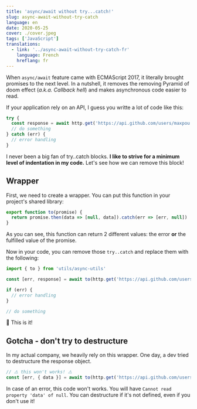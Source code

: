 ```yaml
---
title: 'async/await without try...catch!'
slug: async-await-without-try-catch
language: en
date: 2020-05-25
cover: ./cover.jpeg
tags: ['JavaScript']
translations:
  - link: '../async-await-without-try-catch-fr'
    language: French
    hreflang: fr
---
```


When `async/await` feature came with ECMAScript 2017, it literally brought promises to the next
level. In a nutshell, it removes the removing Pyramid of doom effect (_a.k.a. Callback hell_) and
makes asynchronous code easier to read.

If your application rely on an API, I guess you writte a lot of code like this:

```js
try {
  const response = await http.get('https://api.github.com/users/maxpou')
  // do something
} catch (err) {
  // error handling
}
```

I never been a big fan of try..catch blocks. **I like to strive for a minimum level of indentation
in my code.** Let's see how we can remove this block!

## Wrapper

First, we need to create a wrapper. You can put this function in your project's shared library:

```js
export function to(promise) {
  return promise.then(data => [null, data]).catch(err => [err, null])
}
```

As you can see, this function can return 2 different values: the error **or** the fulfilled value of
the promise.

Now in your code, you can remove those `try..catch` and replace them with the following:

```js
import { to } from 'utils/async-utils'

const [err, response] = await to(http.get('https://api.github.com/users/maxpou'))

if (err) {
  // error handling
}

// do something
```

🎉 This is it!

## Gotcha - don't try to destructure

In my actual company, we heavily rely on this wrapper. One day, a dev tried to destructure the
response object.

```js
// ⚠️ this won't works! ⚠️
const [err, { data }] = await to(http.get('https://api.github.com/users/maxpou'))
```

In case of an error, this code won't works. You will have `Cannot read property 'data' of null`. You
can destructure if it's not defined, even if you don't use it!

